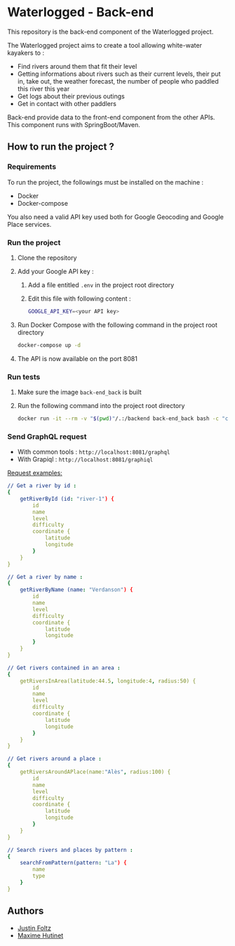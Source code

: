 # Waterlogged - Back-end

This repository is the back-end component of the Waterlogged project.

The Waterlogged project aims to create a tool allowing white-water kayakers to :

- Find rivers around them that fit their level
- Getting informations about rivers such as their current levels,  their put in, take out, the weather forecast, the number of people who  paddled this river this year
- Get logs about their previous outings
- Get in contact with other paddlers

Back-end provide data to the front-end component from the other APIs. This component runs with SpringBoot/Maven.

## How to run the project ?

### Requirements

To run the project, the followings must be installed on the machine :

- Docker
- Docker-compose

You also need a valid API key used both for Google Geocoding and Google Place services.

### Run the project

1. Clone the repository

2. Add your Google API key :

   1. Add a file entitled `.env` in the project root directory

   2. Edit this file with following content :

      ```bash
      GOOGLE_API_KEY=<your API key>
      ```

3. Run Docker Compose with the following command in the project root directory

   ```bash
   docker-compose up -d
   ```

4. The API is now available on the port 8081

### Run tests

1. Make sure the image `back-end_back` is built

2. Run the following command into the project root directory

   ```bash
   docker run -it --rm -v "$(pwd)"/.:/backend back-end_back bash -c "cd backend && mvn test"
   ```

### Send GraphQL request 

* With common tools  : `http://localhost:8081/graphql`
* With Grapiql : `http://localhost:8081/graphiql`

<u>Request examples:</u> 

```yaml
// Get a river by id :
{
    getRiverById (id: "river-1") {
        id
        name
        level
    	difficulty
    	coordinate {
            latitude
            longitude
        }
    }
}  

// Get a river by name :
{
    getRiverByName (name: "Verdanson") {
        id
        name
        level
        difficulty
        coordinate {
            latitude
            longitude
        }
    }
} 

// Get rivers contained in an area :
{
    getRiversInArea(latitude:44.5, longitude:4, radius:50) {
        id
        name
        level
        difficulty
        coordinate {
            latitude
            longitude
        }
    }
}

// Get rivers around a place :
{
    getRiversAroundAPlace(name:"Alès", radius:100) {
        id
        name
        level
        difficulty
        coordinate {
            latitude
            longitude
        }
    }
}

// Search rivers and places by pattern :
{
    searchFromPattern(pattern: "La") {
        name
        type
    }
}

```

## Authors 

- [Justin Foltz](https://github.com/JustinFoltz)
- [Maxime Hutinet](https://github.com/maximehutinet)
